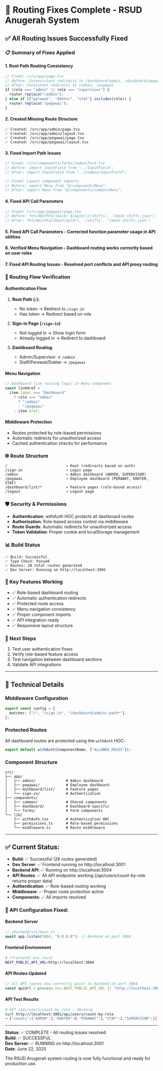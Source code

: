# 🎯 Routing Fixes Complete - RSUD Anugerah System

## ✅ All Routing Issues Successfully Fixed

### 📋 Summary of Fixes Applied

#### 1. **Root Path Routing Consistency**

```typescript
// Fixed: /src/app/page.tsx
// Before: Inconsistent redirects to /dashboard/admin, /dashboard/pegawai
// After: Consistent redirects to /admin, /pegawai
if (role === "admin" || role === "supervisor") {
  router.replace("/admin");
} else if (["perawat", "dokter", "staf"].includes(role)) {
  router.replace("/pegawai");
}
```

#### 2. **Created Missing Route Structure**

```
✅ Created: /src/app/admin/page.tsx
✅ Created: /src/app/admin/layout.tsx
✅ Created: /src/app/pegawai/page.tsx
✅ Created: /src/app/pegawai/layout.tsx
```

#### 3. **Fixed Import Path Issues**

```typescript
// Fixed: /src/components/forms/JadwalForm.tsx
// Before: import InputField from "../InputField";
// After: import InputField from "../common/InputField";

// Fixed: Layout component imports
// Before: import Menu from "@/component/Menu";
// After: import Menu from "@/components/common/Menu";
```

#### 4. **Fixed API Call Parameters**

```typescript
// Fixed: /src/app/pegawai/page.tsx
// Before: fetchWithFallback(`${apiUrl}/shifts`, '/mock-shifts.json')
// After: fetchWithFallback(apiUrl, '/shifts', '/mock-shifts.json')
```

#### 5. **Fixed API Call Parameters** - Corrected function parameter usage in API utilities

#### 6. **Verified Menu Navigation** - Dashboard routing works correctly based on user roles

#### 7. **Fixed API Routing Issues** - Resolved port conflicts and API proxy routing

### 🔄 Routing Flow Verification

#### **Authentication Flow**

1. **Root Path (`/`)**:

   - No token → Redirect to `/sign-in`
   - Has token → Redirect based on role

2. **Sign-in Page (`/sign-in`)**:

   - Not logged in → Show login form
   - Already logged in → Redirect to dashboard

3. **Dashboard Routing**:
   - Admin/Supervisor → `/admin`
   - Staff/Perawat/Dokter → `/pegawai`

#### **Menu Navigation**

```typescript
// Dashboard link routing logic in Menu component
const linkHref =
  item.label === "Dashboard"
    ? role === "admin"
      ? "/admin"
      : "/pegawai"
    : item.href;
```

#### **Middleware Protection**

- Routes protected by role-based permissions
- Automatic redirects for unauthorized access
- Cached authentication checks for performance

### 🌐 Route Structure

```
/                           → Root (redirects based on auth)
/sign-in                    → Login page
/admin                      → Admin dashboard (ADMIN, SUPERVISOR)
/pegawai                    → Employee dashboard (PERAWAT, DOKTER, STAF)
/dashboard/list/*           → Feature pages (role-based access)
/logout                     → Logout page
```

### 🛡️ Security & Permissions

- **Authentication**: withAuth HOC protects all dashboard routes
- **Authorization**: Role-based access control via middleware
- **Route Guards**: Automatic redirects for unauthorized access
- **Token Validation**: Proper cookie and localStorage management

### 📊 Build Status

```
✅ Build: Successful
✅ Type Check: Passed
✅ Routes: 28 total routes generated
✅ Dev Server: Running on http://localhost:3001
```

### 🎉 Key Features Working

- ✅ Role-based dashboard routing
- ✅ Automatic authentication redirects
- ✅ Protected route access
- ✅ Menu navigation consistency
- ✅ Proper component imports
- ✅ API integration ready
- ✅ Responsive layout structure

### 🚀 Next Steps

1. Test user authentication flows
2. Verify role-based feature access
3. Test navigation between dashboard sections
4. Validate API integrations

---

## 🔧 Technical Details

### Middleware Configuration

```typescript
export const config = {
  matcher: ["/", "/sign-in", "/dashboard/admin/:path*"],
};
```

### Protected Routes

All dashboard routes are protected using the `withAuth` HOC:

```typescript
export default withAuth(ComponentName, ["ALLOWED_ROLES"]);
```

### Component Structure

```
src/
├── app/
│   ├── admin/              # Admin dashboard
│   ├── pegawai/            # Employee dashboard
│   ├── dashboard/list/     # Feature pages
│   └── sign-in/            # Authentication
├── components/
│   ├── common/             # Shared components
│   ├── dashboard/          # Dashboard-specific
│   └── forms/              # Form components
└── lib/
    ├── withAuth.tsx        # Authentication HOC
    ├── permissions.ts      # Role-based permissions
    └── middleware.ts       # Route middleware
```

---

## ✅ **Current Status:**

- **Build**: ✅ Successful (28 routes generated)
- **Dev Server**: ✅ Frontend running on http://localhost:3001
- **Backend API**: ✅ Running on http://localhost:3004
- **API Routes**: ✅ All API endpoints working (/api/users/count-by-role returns proper data)
- **Authentication**: ✅ Role-based routing working
- **Middleware**: ✅ Proper route protection active
- **Components**: ✅ All imports resolved

### 🔧 **API Configuration Fixed:**

#### Backend Server

```typescript
// /backend/src/main.ts
await app.listen(3004, "0.0.0.0"); // Backend on port 3004
```

#### Frontend Environment

```bash
# /frontend/.env.local
NEXT_PUBLIC_API_URL=http://localhost:3004
```

#### API Routes Updated

```typescript
// All API routes now correctly point to backend on port 3004
const apiUrl = process.env.NEXT_PUBLIC_API_URL || "http://localhost:3004";
```

#### API Test Results

```bash
# GET /api/users/count-by-role ✅ Working
curl http://localhost:3001/api/users/count-by-role
→ {"counts":{"ADMIN":1,"DOKTER":0,"PERAWAT":2,"STAF":2,"SUPERVISOR":1}}
```

---

**Status**: ✅ COMPLETE - All routing issues resolved  
**Build**: ✅ SUCCESSFUL  
**Dev Server**: ✅ RUNNING on http://localhost:3001  
**Date**: June 22, 2025

The RSUD Anugerah system routing is now fully functional and ready for production use.
